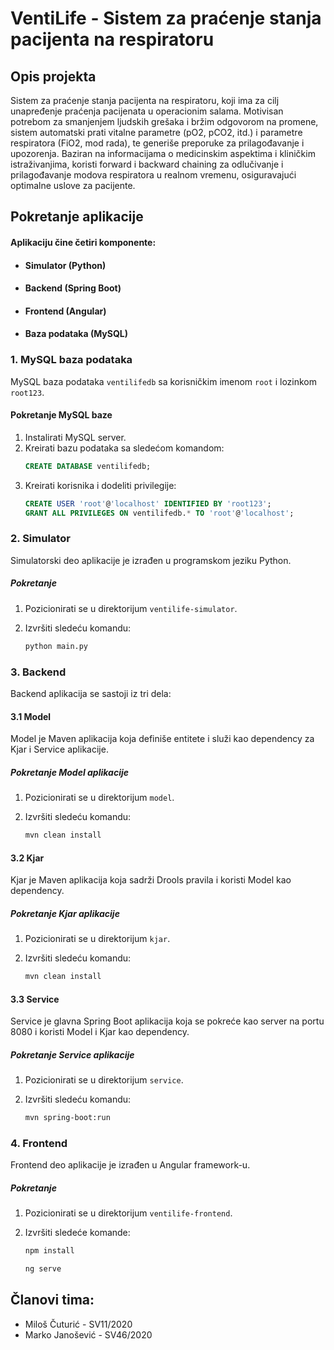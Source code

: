 # VentiLife - Sistem za praćenje stanja pacijenta na respiratoru

## Opis projekta
Sistem za praćenje stanja pacijenta na respiratoru, koji ima za cilj unapređenje praćenja pacijenata u operacionim salama. Motivisan potrebom za smanjenjem ljudskih grešaka i bržim odgovorom na promene, sistem automatski prati vitalne parametre (pO2, pCO2, itd.) i parametre respiratora (FiO2, mod rada), te generiše preporuke za prilagođavanje i upozorenja. Baziran na informacijama o medicinskim aspektima i kliničkim istraživanjima, koristi forward i backward chaining za odlučivanje i prilagođavanje modova respiratora u realnom vremenu, osiguravajući optimalne uslove za pacijente.

## Pokretanje aplikacije
#### Aplikaciju čine četiri komponente:
- #### Simulator (Python)
- #### Backend (Spring Boot)
- #### Frontend (Angular)
- #### Baza podataka (MySQL)

### 1. MySQL baza podataka

MySQL baza podataka `ventilifedb` sa korisničkim imenom `root` i lozinkom `root123`.

#### Pokretanje MySQL baze
1. Instalirati MySQL server.
2. Kreirati bazu podataka sa sledećom komandom:
    ```sql
    CREATE DATABASE ventilifedb;
    ```
3. Kreirati korisnika i dodeliti privilegije:
    ```sql
    CREATE USER 'root'@'localhost' IDENTIFIED BY 'root123';
    GRANT ALL PRIVILEGES ON ventilifedb.* TO 'root'@'localhost';
    ```

### 2. Simulator
Simulatorski deo aplikacije je izrađen u programskom jeziku Python.
##### Pokretanje
1. Pozicionirati se u direktorijum `ventilife-simulator`.
2. Izvršiti sledeću komandu:

    ```bash
    python main.py
    ```

### 3. Backend
Backend aplikacija se sastoji iz tri dela:

#### 3.1 Model

Model je Maven aplikacija koja definiše entitete i služi kao dependency za Kjar i Service aplikacije.

##### Pokretanje Model aplikacije
1. Pozicionirati se u direktorijum `model`.
2. Izvršiti sledeću komandu:

    ```bash
    mvn clean install
    ```

#### 3.2 Kjar

Kjar je Maven aplikacija koja sadrži Drools pravila i koristi Model kao dependency.

##### Pokretanje Kjar aplikacije
1. Pozicionirati se u direktorijum `kjar`.
2. Izvršiti sledeću komandu:

    ```bash
    mvn clean install
    ```

#### 3.3 Service

Service je glavna Spring Boot aplikacija koja se pokreće kao server na portu 8080 i koristi Model i Kjar kao dependency.

##### Pokretanje Service aplikacije
1. Pozicionirati se u direktorijum `service`.
2. Izvršiti sledeću komandu:

    ```bash
    mvn spring-boot:run
    ```

### 4. Frontend
Frontend deo aplikacije je izrađen u Angular framework-u.
##### Pokretanje
1. Pozicionirati se u direktorijum `ventilife-frontend`.
2. Izvršiti sledeće komande:

    ```bash
    npm install
    ```
     ```bash
    ng serve
    ```

## Članovi tima:
- Miloš Čuturić - SV11/2020
- Marko Janošević - SV46/2020
